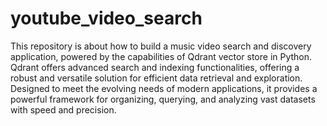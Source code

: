# youtube_video_search
This repository is about how to build a music video search and discovery application, powered by the capabilities of Qdrant vector store in Python. Qdrant offers advanced search and indexing functionalities, offering a robust and versatile solution for efficient data retrieval and exploration. Designed to meet the evolving needs of modern applications, it provides a powerful framework for organizing, querying, and analyzing vast datasets with speed and precision. 
